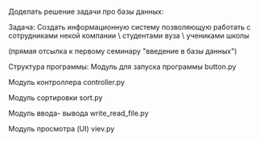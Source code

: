 Доделать решение задачи про базы данных:

Задача: Создать информационную систему позволяющую работать с сотрудниками некой компании \ студентами вуза \ учениками школы

(прямая отсылка к первому семинару "введение в базы данных")

Структура программы:
Модуль для запуска программы
button.py

Модуль контроллера
controller.py

Модуль сортировки
sort.py

Модуль ввода- вывода
write_read_file.py

Модуль просмотра (UI)
viev.py